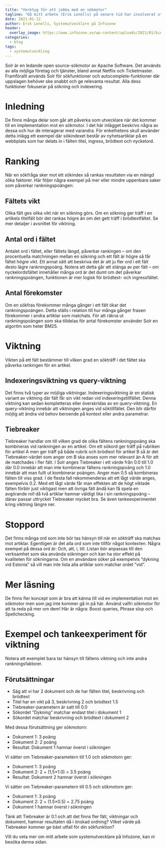 ```yaml
---
title: "Verktyg för att jobba med en sökmotor"
tagline: "Då mitt arbete (Erik Lenells) på senare tid har involverat utveckling mot sökmotorn Apache Solr har detta inspirerat till en ny bloggpost. Begrepp kommer därför därifrån men koncepten bör vara överförbara till andra sökmotorer."
date: 2021-01-12
author: Erik Lenells, Systemutvecklare på Infozone
header:
  overlay_image: https://www.infozone.se/wp-content/uploads/2021/01/binary-code-inspection-picture-id1128503636.jpg
categories:
  - blog
tags:
  - systemutveckling
---
```

Solr är en ledande open source-sökmotor av Apache Software. Det används av alla möjliga företag och tjänster, bland annat Netflix och Ticketmaster. Framförallt används Solr för sökfunktioner och autocomplete-funktioner där uppslagen behöver ske snabbt och ge relevanta resultat. Alla dess funktioner fokuserar på sökning och indexering.

# Inledning
De finns många delar som går att påverka som utvecklare när det kommer till en implementation mot en sökmotor. I det här inlägget beskrivs några av dessa och hur de interagerar med varandra. För enkelhetens skull använder detta inlägg ett exempel där sökindexet består av nyhetsartiklar på en webbplats som har delats in i fälten titel, ingress, brödtext och nyckelord.

# Ranking
När en sökfråga sker mot ett sökindex så rankas resultaten via en mängd olika faktorer. Här följer några exempel på mer eller mindre uppenbara saker som påverkar rankningspoängen:

## Fältets vikt
Olika fält ges olika vikt när en sökning görs. Om en sökning ger träff i en artikels titelfält bör det rankas högre än om det gett träff i brödtextfältet. Se mer detaljer i avsnittet för viktning.

## Antal ord i fältet
Antalet ord i fältet, eller fältets längd, påverkar rankingen – om den procentuella matchningen mellan en sökning och ett fält är högre så får fältet högre vikt. Ett annat sätt att beskriva det är att ju fler ord i ett fält desto lägre rankningspoäng. Notera att detta går att stänga av per fält – om nyckelordsfältet innehåller många ord är det dumt om det påverkar rankningspoängen, funktionen är mer logisk för brödtext- och ingressfältet.

## Antal förekomster
Om en sökfras förekommer många gånger i ett fält ökar det rankningspoängen. Detta ställs i relation till hur många gånger frasen förekommer i andra artiklar som matchats. För att räkna ut rankningspoängen som ska tilldelas för antal förekomster använder Solr en algoritm som heter BM25.

# Viktning
Vikten på ett fält bestämmer till vilken grad en sökträff i det fältet ska påverka rankingen för en artikel.

## Indexeringsviktning vs query-viktning
Det finns två typer av möjliga viktningar. Indexeringsviktning är en statisk variant av viktning där fält får sin vikt redan vid indexeringstillfället. Denna viktning kan sedan kompletteras eller överskridas av en query-viktning. En query-viktning innebär att viktningen anges vid söktillfället. Den blir därför möjlig att ändra vid behov beroende på kontext eller andra parametrar.

## Tiebreaker
Tiebreaker handlar om till vilken grad de olika fältens rankningspoäng ska kombineras vid rankningen av en artikel. Om ett sökord ger träff på rubriken för artikel A men ger träff på både rubrik och brödtext för artikel B så är det Tiebreaker-värdet som anger om B ska anses som mer relevant än A för att de matchades i fler fält. I Solr anges Tiebreaker i ett värde från 0.0 till 1.0 där 0.0 innebär att man inte kombinerar fältens rankningspoäng och 1.0 innebär att man fullt ut kombinerar poängen. Anger man 0.5 så kombineras fälten till viss grad. I de flesta fall rekommenderas att ett lågt värde anges, exempelvis 0.2. Med ett lågt värde får man effekten att de högt viktade fälten förblir just viktigast men att övriga fält ändå kan få spela en avgörande roll då två artiklar hamnar väldigt lika i sin rankningspoäng – därav passar uttrycket Tiebreaker mycket bra. Se även tankeexperimentet kring viktning längre ner.

# Stoppord
Det finns många ord som inte bör tas hänsyn till när en sökträff ska matchas mot artiklar. Egentligen är det alla ord som inte tillför något kontexten. Några exempel på dessa ord är: Och, att, i, till. Listan bör anpassas till den verksamhet som ska använda sökningen och kan ha stor effekt på kvaliteten för sökningarna. Om en användare söker på exempelvis ”dykning vid Estonia” så vill man inte lista alla artiklar som matchar ordet ”vid”.

# Mer läsning
De finns fler koncept som är bra att känna till vid en implementation mot en sökmotor men som jag inte kommer gå in på här. Använd valfri sökmotor för att ta reda på mer om dem! Här är några: Boost queries, Phrase slop och Spellchecking.

# Exempel och tankeexperiment för viktning
Notera att exemplet bara tar hänsyn till fältens viktning och inte andra rankningsfaktorer.

## Förutsättningar
- Säg att vi har 2 dokument och de har fälten titel, beskrivning och brödtext
- Titel har en vikt på 3, beskrivning 2 och brödtext 1.5
- Tiebreaker-parametern är satt till 0.0
- Sökordet ”Dykning” matchar endast titel i dokument 1
- Sökordet matchar beskrivning och brödtext i dokument 2

Med dessa förutsättning ger sökmotorn:
- Dokument 1: 3 poäng
- Dokument 2: 2 poäng
- Resultat: Dokument 1 hamnar överst i sökningen

Vi sätter om Tiebreaker-parametern till 1.0 och sökmotorn ger:
- Dokument 1: 3 poäng
- Dokument 2: 2 + (1,5×1.0) = 3.5 poäng
- Resultat: Dokument 2 hamnar överst i sökningen

Vi sätter om Tiebreaker-parametern till 0.5 och sökmotorn ger:
- Dokument 1: 3 poäng
- Dokument 2: 2 + (1.5×0.5) = 2.75 poäng
- Dokument 1 hamnar överst i sökningen

Tänk att Tiebreaker är 0.1 och att det finns fler fält, viktningar och dokument, hamnar resultaten då i önskad ordning? Vilket värde på Tiebreaker kommer ge bäst utfall för din sökfunktion?

Vill du veta mer om mitt arbete som systemutvecklare på Infozone, kan ni besöka denna sidan.
